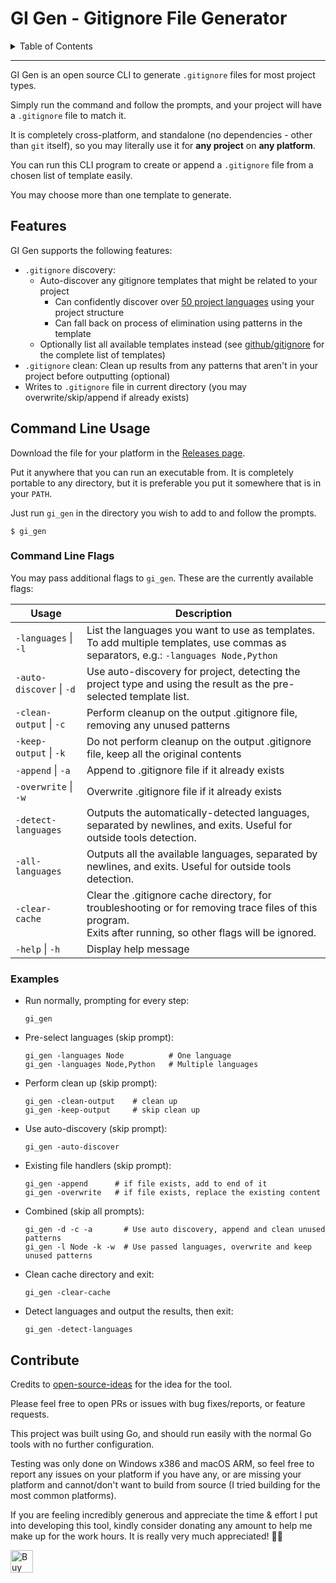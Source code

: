 <h1>GI Gen - Gitignore File Generator</h1>

<details>
<summary>Table of Contents</summary>

- [Features](#features)
- [Command Line Usage](#command-line-usage)
  - [Command Line Flags](#command-line-flags)
  - [Examples](#examples)
- [Contribute](#contribute)

</details>

<hr />

GI Gen is an open source CLI to generate `.gitignore` files for most project types.

Simply run the command and follow the prompts, and your project will have a `.gitignore` file to
match it.

It is completely cross-platform, and standalone (no dependencies - other than `git` itself), so you
may literally use it for **any project** on **any platform**.

You can run this CLI program to create or append a `.gitignore` file from a chosen list of template
easily.

You may choose more than one template to generate.

## Features

GI Gen supports the following features:

- `.gitignore` discovery:
  - Auto-discover any gitignore templates that might be related to your project
    - Can confidently discover over
      [50 project languages](https://github.com/chenasraf/gi_gen/issues/2) using your project
      structure
    - Can fall back on process of elimination using patterns in the template
  - Optionally list all available templates instead (see [github/gitignore][gh-gi] for the complete
    list of templates)
- `.gitignore` clean: Clean up results from any patterns that aren't in your project before
  outputting (optional)
- Writes to `.gitignore` file in current directory (you may overwrite/skip/append if already exists)

## Command Line Usage

Download the file for your platform in the [Releases page][releases].

Put it anywhere that you can run an executable from. It is completely portable to any directory, but
it is preferable you put it somewhere that is in your `PATH`.

Just run `gi_gen` in the directory you wish to add to and follow the prompts.

```shell
$ gi_gen
```

### Command Line Flags

You may pass additional flags to `gi_gen`. These are the currently available flags:

| Usage                    | Description                                                                                                                                                      |
| ------------------------ | ---------------------------------------------------------------------------------------------------------------------------------------------------------------- |
| `-languages` \| `-l`     | List the languages you want to use as templates.<br />To add multiple templates, use commas as separators, e.g.: `-languages Node,Python`                        |
| `-auto-discover` \| `-d` | Use auto-discovery for project, detecting the project type and using the result as the pre-selected template list.                                               |
| `-clean-output` \| `-c`  | Perform cleanup on the output .gitignore file, removing any unused patterns                                                                                      |
| `-keep-output` \| `-k`   | Do not perform cleanup on the output .gitignore file, keep all the original contents                                                                             |
| `-append` \| `-a`        | Append to .gitignore file if it already exists                                                                                                                   |
| `-overwrite` \| `-w`     | Overwrite .gitignore file if it already exists                                                                                                                   |
| `-detect-languages`      | Outputs the automatically-detected languages, separated by newlines, and exits. Useful for outside tools detection.                                              |
| `-all-languages`         | Outputs all the available languages, separated by newlines, and exits. Useful for outside tools detection.                                                       |
| `-clear-cache`           | Clear the .gitignore cache directory, for troubleshooting or for removing trace files of this program.<br />Exits after running, so other flags will be ignored. |
| `-help` \| `-h`          | Display help message                                                                                                                                             |

### Examples

- Run normally, prompting for every step:

  ```shell
  gi_gen
  ```

- Pre-select languages (skip prompt):

  ```shell
  gi_gen -languages Node          # One language
  gi_gen -languages Node,Python   # Multiple languages
  ```

- Perform clean up (skip prompt):

  ```shell
  gi_gen -clean-output    # clean up
  gi_gen -keep-output     # skip clean up
  ```

- Use auto-discovery (skip prompt):

  ```shell
  gi_gen -auto-discover
  ```

- Existing file handlers (skip prompt):

  ```shell
  gi_gen -append      # if file exists, add to end of it
  gi_gen -overwrite   # if file exists, replace the existing content
  ```

- Combined (skip all prompts):

  ```shell
  gi_gen -d -c -a       # Use auto discovery, append and clean unused patterns
  gi_gen -l Node -k -w  # Use passed languages, overwrite and keep unused patterns
  ```

- Clean cache directory and exit:

  ```shell
  gi_gen -clear-cache
  ```

- Detect languages and output the results, then exit:

  ```shell
  gi_gen -detect-languages
  ```

## Contribute

Credits to [open-source-ideas][osi] for the idea for the tool.

Please feel free to open PRs or issues with bug fixes/reports, or feature requests.

This project was built using Go, and should run easily with the normal Go tools with no further
configuration.

Testing was only done on Windows x386 and macOS ARM, so feel free to report any issues on your
platform if you have any, or are missing your platform and cannot/don't want to build from source (I
tried building for the most common platforms).

If you are feeling incredibly generous and appreciate the time &amp; effort I put into developing
this tool, kindly consider donating any amount to help me make up for the work hours. It is really
very much appreciated! 🙏🏼

<a href='https://ko-fi.com/casraf' target='_blank'>
<img height='36' style='border:0px;height:36px;'
  src='https://cdn.ko-fi.com/cdn/kofi1.png?v=3'
  alt='Buy Me a Coffee at ko-fi.com' />
</a>

[releases]: https://github.com/chenasraf/gi_gen/releases/latest
[osi]: https://github.com/open-source-ideas/ideas/issues/296
[gh-gi]: https://github.com/github/gitignore
